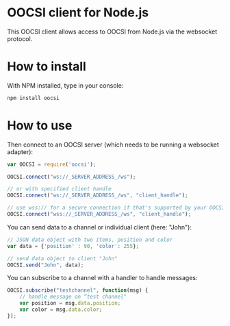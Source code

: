 # OOCSI client for Node.js

This OOCSI client allows access to OOCSI from Node.js via the websocket protocol. 

# How to install

With NPM installed, type in your console:
```bash
npm install oocsi
```

# How to use

Then connect to an OOCSI server (which needs to be running a websocket adapter):

```javascript
var OOCSI = require('oocsi');

OOCSI.connect("ws://_SERVER_ADDRESS_/ws");

// or with specified client handle
OOCSI.connect("ws://_SERVER_ADDRESS_/ws", "client_handle");

// use wss:// for a secure connection if that's supported by your OOCSI server
OOCSI.connect("wss://_SERVER_ADDRESS_/ws", "client_handle");
```
 

You can send data to a channel or individual client (here: "John"): 

```javascript
// JSON data object with two items, position and color
var data = {'position' : 90, 'color': 255};

// send data object to client "John"
OOCSI.send("John", data);
```

You can subscribe to a channel with a handler to handle messages:

```javascript
OOCSI.subscribe("testchannel", function(msg) {
	// handle message on “test channel"
	var position = msg.data.position;
	var color = msg.data.color;
});
```

